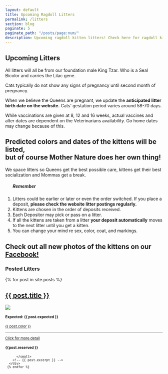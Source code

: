 ```yaml
---
layout: default
title: Upcoming Ragdoll Litters
permalink: /litters
section: blog
paginate: 5
paginate_path: "/posts/page:num/"
description: Upcoming ragdoll kitten litters! Check here for ragdoll kittens for sale.
---
```


<section id="upcoming">
<div class="container-text">
<h1 class="header-2">Upcoming Litters</h1>
<p>All litters will all be from our foundation male King Tzar. Who is a Seal Bicolor and carries the Lilac gene.</p>

<p>Cats typically do not show any signs of pregnancy until second
month of pregnancy.</p>
          <p>
            When we believe the Queens are pregnant, we
update the <strong >anticipated litter birth date on the website.</strong> Cats’ gestation period varies around 58-70 days.
          </p>
          <p>
            While vaccinations are given at 8, 12 and 16 weeks, actual vaccines and alter dates are dependent on the Veterinarians availability. Go home dates may change because of this.
          </p>
          <h2>Predicted colors and dates of the kittens will be listed,<br> but of course
Mother Nature does her own thing!</h2>
<p>We space litters so Queens get the best possible care, kittens
get their best socialization and Mommas get a break.</p>
            <ol class="remember">
            <h5><strong class="underline">Remember</strong></h5>
            <li>Litters could be earlier or later or even the order switched. If
you place a deposit, <strong>please check the website litter postings regularly.</strong></li>
            <li>
             Kittens are chosen in the order of deposits received.
            </li>
            <li>
              Each Depositor may pick or pass on a litter.
            </li>
            <li>
            If all the kittens are taken from a litter <strong>your deposit automatically</strong> moves to the next litter <span class="underline">until you get a kitten.</span>
</li>
<li>
You can change your mind re sex, color, coat, and markings.
</li>
</ol>
<h2>Check out all new photos of the kittens on our
<a rel="noreferrer" href="https://www.facebook.com/Azure-Sky-Ragdolls-2203345016408284/" target="_blank" class="nav-link icoFacebook" title="Facebook"><span class="underline">Facebook!</span></a> </h2>
<section id="posted-litters">

<h1 class="header-2">Posted Litters</h1>

  <div class="posted ">
    {% for post in site.posts %}
      <div class="blog-posted">
        <h2 class="posted-title"><a href="{{ post.url | relative_url }}">{{ post.title }}</a></h2>
          <a href="{{ post.url | relative_url }}" ><img  class="blog-img" src="{{ post.thumbnail | relative_url}}" /> </a>
          <small>
          <h4 class="expected"><strong>Expected: {{ post.expected }}</strong></h4>  
          <p class="click"><a href="{{ post.url | relative_url }}">{{ post.color }}</a></p>
          <hr>     
          <p class="click"><a href="{{ post.url | relative_url }}">Click for more detail</a></p>  
          <h4 class="reserved">{{post.reserved }}</h4>
          
          </small>
        <!-- {{ post.excerpt }} -->
      </div>
     {% endfor %}

  </div>
</section>
